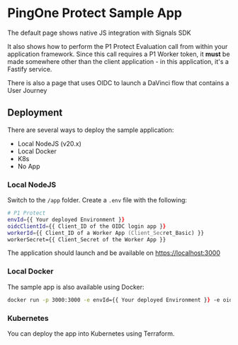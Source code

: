 # PingOne Protect Sample App

The default page shows native JS integration with Signals SDK

It also shows how to perform the P1 Protect Evaluation call from within your application framework. Since this call requires a P1 Worker token, it **must** be made somewhere other than the client application - in this application, it's a Fastify service.

There is also a page that uses OIDC to launch a DaVinci flow that contains a User Journey

## Deployment

There are several ways to deploy the sample application:

* Local NodeJS (v20.x)
* Local Docker
* K8s
* No App

### **Local NodeJS**

Switch to the `/app` folder.
Create a `.env` file with the following:

```zsh
# P1 Protect
envId={{ Your deployed Environment }}
oidcClientId={{ Client_ID of the OIDC login app }}
workerId={{ Client_ID of a Worker App (Client_Secret_Basic) }}
workerSecret={{ Client_Secret of the Worker App }}
```

The application should launch and be available on [https://localhost:3000](https://localhost:3000)

### **Local Docker**

The sample app is also available using Docker:

```zsh
docker run -p 3000:3000 -e envId={{ Your deployed Environment }} -e oidcClientId={{ Client_ID of the OIDC login app }} -e workerId={{ Client_ID of a Worker App (Client_Secret_Basic) }} -e workerSecret={{ Client_Secret of the Worker App }} pricecs/p1-protect-demo:latest
```

### Kubernetes

You can deploy the app into Kubernetes using Terraform.
